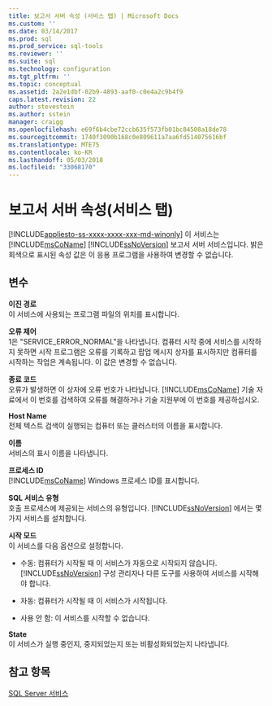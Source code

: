 ```yaml
---
title: 보고서 서버 속성 (서비스 탭) | Microsoft Docs
ms.custom: ''
ms.date: 03/14/2017
ms.prod: sql
ms.prod_service: sql-tools
ms.reviewer: ''
ms.suite: sql
ms.technology: configuration
ms.tgt_pltfrm: ''
ms.topic: conceptual
ms.assetid: 2a2e1dbf-02b9-4893-aaf0-c0e4a2c9b4f9
caps.latest.revision: 22
author: stevestein
ms.author: sstein
manager: craigg
ms.openlocfilehash: e69f6b4cbe72ccb635f573fb01bc84508a18de78
ms.sourcegitcommit: 1740f3090b168c0e809611a7aa6fd514075616bf
ms.translationtype: MTE75
ms.contentlocale: ko-KR
ms.lasthandoff: 05/03/2018
ms.locfileid: "33068170"
---
```

# <a name="report-server-properties-service-tab"></a>보고서 서버 속성(서비스 탭)
[!INCLUDE[appliesto-ss-xxxx-xxxx-xxx-md-winonly](../../includes/appliesto-ss-xxxx-xxxx-xxx-md-winonly.md)]
  이 서비스는 [!INCLUDE[msCoName](../../includes/msconame-md.md)] [!INCLUDE[ssNoVersion](../../includes/ssnoversion-md.md)] 보고서 서버 서비스입니다. 밝은 회색으로 표시된 속성 값은 이 응용 프로그램을 사용하여 변경할 수 없습니다.  
  
## <a name="options"></a>변수  
 **이진 경로**  
 이 서비스에 사용되는 프로그램 파일의 위치를 표시합니다.  
  
 **오류 제어**  
 1은 "SERVICE_ERROR_NORMAL"을 나타냅니다. 컴퓨터 시작 중에 서비스를 시작하지 못하면 시작 프로그램은 오류를 기록하고 팝업 메시지 상자를 표시하지만 컴퓨터를 시작하는 작업은 계속됩니다. 이 값은 변경할 수 없습니다.  
  
 **종료 코드**  
 오류가 발생하면 이 상자에 오류 번호가 나타납니다. [!INCLUDE[msCoName](../../includes/msconame-md.md)] 기술 자료에서 이 번호를 검색하여 오류를 해결하거나 기술 지원부에 이 번호를 제공하십시오.  
  
 **Host Name**  
 전체 텍스트 검색이 실행되는 컴퓨터 또는 클러스터의 이름을 표시합니다.  
  
 **이름**  
 서비스의 표시 이름을 나타냅니다.  
  
 **프로세스 ID**  
 [!INCLUDE[msCoName](../../includes/msconame-md.md)] Windows 프로세스 ID를 표시합니다.  
  
 **SQL 서비스 유형**  
 호출 프로세스에 제공되는 서비스의 유형입니다. [!INCLUDE[ssNoVersion](../../includes/ssnoversion-md.md)] 에서는 몇 가지 서비스를 설치합니다.  
  
 **시작 모드**  
 이 서비스를 다음 옵션으로 설정합니다.  
  
-   수동: 컴퓨터가 시작될 때 이 서비스가 자동으로 시작되지 않습니다. [!INCLUDE[ssNoVersion](../../includes/ssnoversion-md.md)] 구성 관리자나 다른 도구를 사용하여 서비스를 시작해야 합니다.  
  
-   자동: 컴퓨터가 시작될 때 이 서비스가 시작됩니다.  
  
-   사용 안 함: 이 서비스를 시작할 수 없습니다.  
  
 **State**  
 이 서비스가 실행 중인지, 중지되었는지 또는 비활성화되었는지 나타냅니다.  
  
## <a name="see-also"></a>참고 항목  
 [SQL Server 서비스](../../tools/configuration-manager/sql-server-services.md)  
  
  
